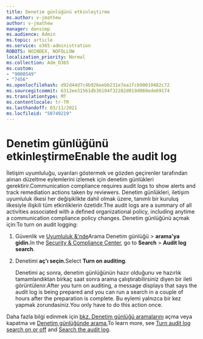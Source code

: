 ```yaml
---
title: Denetim günlüğünü etkinleştirme
ms.author: v-jmathew
author: v-jmathew
manager: dansimp
ms.audience: Admin
ms.topic: article
ms.service: o365-administration
ROBOTS: NOINDEX, NOFOLLOW
localization_priority: Normal
ms.collection: Adm_O365
ms.custom:
- "9000549"
- "7456"
ms.openlocfilehash: d92d44d7c4b926eebb231e7ea1fcb90010482c72
ms.sourcegitcommit: 6312ee31561db36104f32282d019d069ede69174
ms.translationtype: MT
ms.contentlocale: tr-TR
ms.lasthandoff: 03/11/2021
ms.locfileid: "50749219"
---
```

# <a name="enable-the-audit-log"></a><span data-ttu-id="94a46-102">Denetim günlüğünü etkinleştirme</span><span class="sxs-lookup"><span data-stu-id="94a46-102">Enable the audit log</span></span>

<span data-ttu-id="94a46-103">İletişim uyumluluğu, uyarıları göstermek ve gözden geçirenler tarafından alınan düzeltme eylemlerini izlemek için denetim günlükleri gerektirir.</span><span class="sxs-lookup"><span data-stu-id="94a46-103">Communication compliance requires audit logs to show alerts and track remediation actions taken by reviewers.</span></span> <span data-ttu-id="94a46-104">Denetim günlükleri, iletişim uyumluluk ilkesi her değişiklikte dahil olmak üzere, tanımlı bir kuruluş ilkesiyle ilişkili tüm etkinliklerin özetidir.</span><span class="sxs-lookup"><span data-stu-id="94a46-104">The audit logs are a summary of all activities associated with a defined organizational policy, including anytime a communication compliance policy changes.</span></span> <span data-ttu-id="94a46-105">Denetim günlüğünü açmak için:</span><span class="sxs-lookup"><span data-stu-id="94a46-105">To turn on audit logging:</span></span>

1. <span data-ttu-id="94a46-106">Güvenlik ve [Uyumluluk &'nde](https://go.microsoft.com/fwlink/?linkid=2101341)Arama Denetim günlüğü   >  **arama'ya gidin.**</span><span class="sxs-lookup"><span data-stu-id="94a46-106">In the [Security & Compliance Center](https://go.microsoft.com/fwlink/?linkid=2101341), go to **Search** > **Audit log search**.</span></span>
2. <span data-ttu-id="94a46-107">Denetimi **aç'ı seçin.**</span><span class="sxs-lookup"><span data-stu-id="94a46-107">Select **Turn on auditing**.</span></span>

    <span data-ttu-id="94a46-108">Denetimi aç sonra, denetim günlüğünün hazır olduğunu ve hazırlık tamamlandıktan birkaç saat sonra arama çalıştırabilirsiniz diyen bir ileti görüntülenir.</span><span class="sxs-lookup"><span data-stu-id="94a46-108">After you turn on auditing, a message displays that says the audit log is being prepared and you can run a search in a couple of hours after the preparation is complete.</span></span> <span data-ttu-id="94a46-109">Bu eylemi yalnızca bir kez yapmak zorundasiniz.</span><span class="sxs-lookup"><span data-stu-id="94a46-109">You only have to do this action once.</span></span>

<span data-ttu-id="94a46-110">Daha fazla bilgi edinmek için [bkz. Denetim günlüğü aramalarını](https://go.microsoft.com/fwlink/?linkid=2129077) açma veya kapatma ve [Denetim günlüğünde arama.](https://go.microsoft.com/fwlink/?linkid=2123729)</span><span class="sxs-lookup"><span data-stu-id="94a46-110">To learn more, see [Turn audit log search on or off](https://go.microsoft.com/fwlink/?linkid=2129077) and [Search the audit log](https://go.microsoft.com/fwlink/?linkid=2123729).</span></span>

